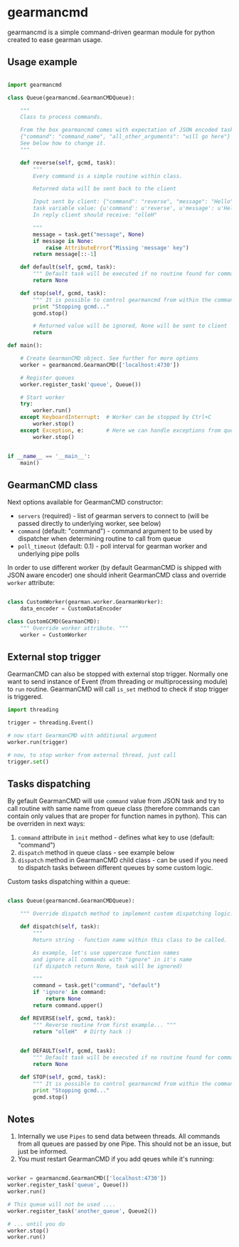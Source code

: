 gearmancmd
==========

gearmancmd is a simple command-driven gearman module for python created to ease gearman usage.

Usage example
-------------

```python

import gearmancmd

class Queue(gearmancmd.GearmanCMDQueue):

    """
    Class to process commands.

    From the box gearmancmd comes with expectation of JSON encoded tasks, like:
    {"command": "command_name", "all_other_arguments": "will go here"}
    See below how to change it.
    """

    def reverse(self, gcmd, task):
        """
        Every command is a simple routine within class.

        Returned data will be sent back to the client

        Input sent by client: {"command": "reverse", "message": "Hello"}
        task variable value: {u'command': u'reverse', u'message': u'Hello'}
        In reply client should receive: "olleH"

        """
        message = task.get("message", None)
        if message is None:
            raise AttributeError("Missing 'message' key")
        return message[::-1]

    def default(self, gcmd, task):
        """ Default task will be executed if no routine found for command. """
        return None

    def stop(self, gcmd, task):
        """ It is possible to control gearmancmd from within the command. """
        print "Stopping gcmd..."
        gcmd.stop()

        # Returned value will be ignored, None will be sent to client
        return

def main():

    # Create GearmanCMD object. See further for more options
    worker = gearmancmd.GearmanCMD(['localhost:4730'])

    # Register queues
    worker.register_task('queue', Queue())

    # Start worker
    try:
        worker.run()
    except KeyboardInterrupt:  # Worker can be stopped by Ctrl+C
        worker.stop()
    except Exception, e:       # Here we can handle exceptions from queues
        worker.stop()


if __name__ == '__main__':
    main()

```

GearmanCMD class
----------------

Next options available for GearmanCMD constructor:

* `servers` (required) - list of gearman servers to connect to (will be passed directly to underlying worker, see below)
* `command` (default: "command") - command argument to be used by dispatcher when determining routine to call from queue
* `poll_timeout` (default: 0.1) - poll interval for gearman worker and underlying pipe polls

In order to use different worker (by default GearmanCMD is shipped with JSON aware encoder) one should inherit GearmanCMD class and override `worker` attribute:

```python

class CustomWorker(gearman.worker.GearmanWorker):
    data_encoder = CustomDataEncoder

class CustomGCMD(GearmanCMD):
    """ Override worker attribute. """
    worker = CustomWorker
```


External stop trigger
---------------------

GearmanCMD can also be stopped with external stop trigger. Normally one want to send instance of Event (from threading or multiprocessing module) to `run` routine. GearmanCMD will call `is_set` method to check if stop trigger is triggered.

```python
import threading

trigger = threading.Event()

# now start GearmanCMD with additional argument
worker.run(trigger)

# now, to stop worker from external thread, just call
trigger.set()
```


Tasks dispatching
-----------------

By gefault GearmanCMD will use `command` value from JSON task and try to call routine with same name from queue class (therefore commands can contain only values that are proper for function names in python).
This can be overriden in next ways:

1. `command` attribute in `init` method - defines what key to use (default: "command")
2. `dispatch` method in queue class - see example below
3. `dispatch` method in GearmanCMD child class - can be used if you need to dispatch tasks between different queues by some custom logic.

Custom tasks dispatching within a queue:

```python

class Queue(gearmancmd.GearmanCMDQueue):

    """ Override dispatch method to implement custom dispatching logic. """

    def dispatch(self, task):
        """
        Return string - function name within this class to be called.

        As example, let's use uppercase function names
        and ignore all commands with "ignore" in it's name
        (if dispatch return None, task will be ignored)

        """
        command = task.get("command", "default")
        if 'ignore' in command:
            return None
        return command.upper()

    def REVERSE(self, gcmd, task):
        """ Reverse routine from first example... """
        return "olleH"  # Dirty hack :)
        

    def DEFAULT(self, gcmd, task):
        """ Default task will be executed if no routine found for command. """
        return None

    def STOP(self, gcmd, task):
        """ It is possible to control gearmancmd from within the command. """
        print "Stopping gcmd..."
        gcmd.stop()
```

Notes
-----

1. Internally we use `Pipes` to send data between threads. All commands from all queues are passed by one Pipe. This should not be an issue, but just be informed.
2. You must restart GearmanCMD if you add qeues while it's running:

```python

worker = gearmancmd.GearmanCMD(['localhost:4730'])
worker.register_task('queue', Queue())
worker.run()

# This queue will not be used ....
worker.register_task('another_queue', Queue2())

# ... until you do
worker.stop()
worker.run()
```
